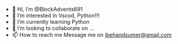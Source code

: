 - 👋 Hi, I’m @BlockAdvents691
- 👀 I’m interested in Vscod, Python!!!
- 🌱 I’m currently learning Python
- 💞️ I’m looking to collaborate on ...
- 📫 How to reach me Message me on ibehandsumer@gmail.com

<!---
BlockAdvents691/BlockAdvents691 is a ✨ special ✨ repository because its `README.md` (this file) appears on your GitHub profile.
You can click the Preview link to take a look at your changes.
--->
